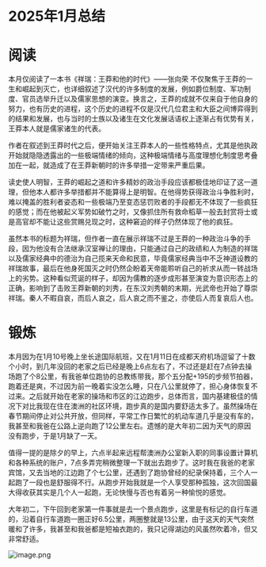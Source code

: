 # 2025年1月总结

# 阅读
本月仅阅读了一本书《祥瑞：王莽和他的时代》——张向荣
不仅聚焦于王莽的一生和崛起到灭亡，也详细叙述了汉代的许多制度的发展，例如爵位制度、军功制度、官员选举升迁以及儒家思想的演变。换言之，王莽的成就不仅来自于他自身的努力，也有历史的进程，这个历史的进程不仅是汉代几位君主和大臣之间博弈得到的结果和发展，也与当时的士族以及诸生在文化发展话语权上逐渐占有优势有关，王莽本人就是儒家诸生的代表。

作者在叙述到王莽时代之后，便开始关注王莽本人的一些性格特点，尤其是他执政开始就隐隐透露出的一些极端情绪的倾向，这种极端情绪与高度理想化制度思考叠加在一起，就造成了在王莽新朝时的许多举措一定带来严重后果。

读史使人明智，王莽的崛起之道和许多精妙的政治手段应该都极佳地印证了这一道理，但他本人都许多举措都并不能算得上是明智。在他得势获得政治斗争胜利时，难以掩盖的胜利者姿态和一些极端乃至变态惩罚败者的手段都无不体现了一些疯狂的感觉；而在他被起义军势如破竹之时，又像抓住所有救命稻草一般去封赏将士或是高官却不能让这些赏赐兑现之时，这种窘迫的样子仍然体现了他的疯狂。

虽然本书的标题为祥瑞，但作者一直在展示祥瑞不过是王莽的一种政治斗争的手段，因为他没有合法继承汉室禅让的理由，只能通过自己的政绩和人为制造的祥瑞以及儒家经典中的德治为自己揽来天命和民意，毕竟儒家经典当中不乏神道设教的祥瑞故事，最后在他身死国灭之时仍然企盼着天帝能聆听自己的祈求从而一转战场上的劣势。这种看似荒诞的样子，却因为儒教的逐步成形甚至演变为意识形态上的正确，影响到了击败王莽新朝的刘秀，在东汉刘秀朝的末期，光武帝也开始了尊崇祥瑞。秦人不暇自哀，而后人哀之，后人哀之而不鉴之，亦使后人而复哀后人也。

# 锻炼
本月因为在1月10号晚上坐长途国际航班，又在1月11日在成都天府机场逗留了十数个小时，到几年没回的老家之后已经是晚上6点左右了，不过还是赶在7点钟去操场跑了个8公里，有我爸单位跑协的总教练带我，那个五分配+195的步频节拍器，跑着还是爽，不过因为前一晚着实没怎么睡，只在八公里就停了，担心身体恢复不过来。之后就开始在老家的操场和市区的江边跑步，总体而言，国内基建极佳的情况下对比我现在住在澳洲的社区环境，跑步真的是国内要舒适太多了。虽然操场在春节期间停止对公共开放，但同样，平常工作日繁忙的机动车道几乎是没有车的，我甚至和我爸在公路上逆向跑了12公里左右。遗憾的是大年初二因为天气的原因没有跑步，于是1月缺了一天。

值得一提的是除夕的早上，六点半起来远程帮澳洲办公室新入职的同事设置计算机和各种系统的账户，7点多弄完稍微整理一下就出去跑步了。这时我在我爸的老家宾馆，又去当地的江边跑了个七公里，还遇到了跑协曾经的纪录保持着，三个人一起跑了一段也是舒服得不行。从跑步开始我就是一个人享受那种孤独，这次回国最大得收获其实是几个人一起跑，无论快慢与否也有着另一种愉悦的感觉。

大年初二，下午回到老家第一件事就是去一个景点跑步，这里是有标记的自行车道的，沿着自行车道跑一圈正好6.5公里，两圈整就是13公里，由于这天的天气突然暖和了许多，我甚至和我爸都是短袖衣跑的，我只记得湖边的风虽然吹着冷，但又非常舒适。

![image.png](https://cloudflare-imgbed-p1r.pages.dev/file/1740904699753_image.png)

